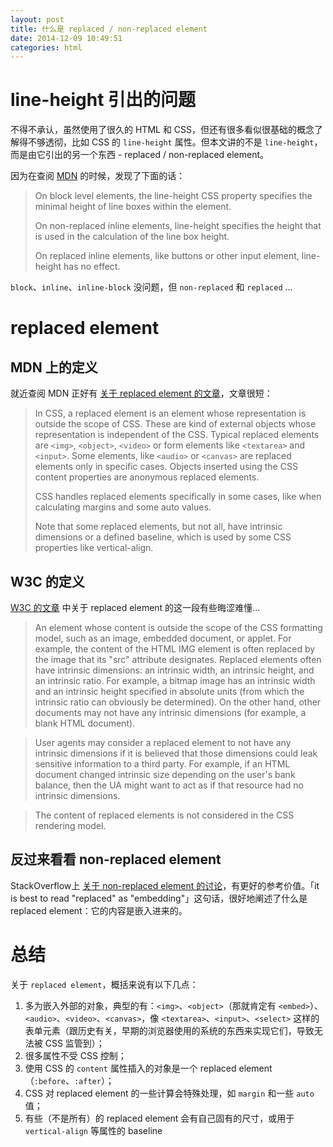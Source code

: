 ```yaml
---
layout: post
title: 什么是 replaced / non-replaced element
date: 2014-12-09 10:49:51
categories: html
---
```


# line-height 引出的问题

不得不承认，虽然使用了很久的 HTML 和 CSS，但还有很多看似很基础的概念了解得不够透彻，比如 CSS 的 `line-height` 属性。但本文讲的不是 `line-height`，而是由它引出的另一个东西 - replaced / non-replaced element。

因为在查阅 [MDN](https://developer.mozilla.org/en-US/docs/Web/CSS/line-height) 的时候，发现了下面的话：

> On block level elements, the line-height CSS property specifies the minimal height of line boxes within the element.
>
> On non-replaced inline elements, line-height specifies the height that is used in the calculation of the line box height.
>
> On replaced inline elements, like buttons or other input element, line-height has no effect.

`block`、`inline`、`inline-block` 没问题，但 `non-replaced` 和 `replaced` ...

# replaced element

## MDN 上的定义

就近查阅 MDN 正好有 [关于 replaced element 的文章](https://developer.mozilla.org/en-US/docs/Web/CSS/Replaced_element)，文章很短：

> In CSS, a replaced element is an element whose representation is outside the scope of CSS. These are kind of external objects whose representation is independent of the CSS. Typical replaced elements are `<img>`, `<object>`, `<video>` or form elements like `<textarea>` and `<input>`. Some elements, like `<audio>` or `<canvas>` are replaced elements only in specific cases. Objects inserted using the CSS content properties are anonymous replaced elements.
>
> CSS handles replaced elements specifically in some cases, like when calculating margins and some auto values.
>
> Note that some replaced elements, but not all, have intrinsic dimensions or a defined baseline, which is used by some CSS properties like vertical-align.

## W3C 的定义

[W3C 的文章](http://www.w3.org/TR/CSS2/conform.html#replaced-element) 中关于 replaced element 的这一段有些晦涩难懂...

> An element whose content is outside the scope of the CSS formatting model, such as an image, embedded document, or applet. For example, the content of the HTML IMG element is often replaced by the image that its "src" attribute designates. Replaced elements often have intrinsic dimensions: an intrinsic width, an intrinsic height, and an intrinsic ratio. For example, a bitmap image has an intrinsic width and an intrinsic height specified in absolute units (from which the intrinsic ratio can obviously be determined). On the other hand, other documents may not have any intrinsic dimensions (for example, a blank HTML document).

> User agents may consider a replaced element to not have any intrinsic dimensions if it is believed that those dimensions could leak sensitive information to a third party. For example, if an HTML document changed intrinsic size depending on the user's bank balance, then the UA might want to act as if that resource had no intrinsic dimensions.

> The content of replaced elements is not considered in the CSS rendering model.

## 反过来看看 non-replaced element

StackOverflow上 [关于 non-replaced element 的讨论](http://stackoverflow.com/questions/12468176/what-is-a-non-replaced-inline-element)，有更好的参考价值。「it is best to read "replaced" as "embedding"」这句话，很好地阐述了什么是 replaced element：它的内容是嵌入进来的。

# 总结

关于 `replaced element`，概括来说有以下几点：

1. 多为嵌入外部的对象，典型的有：`<img>`、`<object>`（那就肯定有 `<embed>`）、`<audio>`、`<video>`、`<canvas>`，像 `<textarea>`、`<input>`、`<select>` 这样的表单元素（跟历史有关，早期的浏览器使用的系统的东西来实现它们，导致无法被 CSS 监管到）；
2. 很多属性不受 CSS 控制；
3. 使用 CSS 的 `content` 属性插入的对象是一个 replaced element（`:before`、`:after`）；
4. CSS 对 replaced element 的一些计算会特殊处理，如 `margin` 和一些 `auto` 值；
5. 有些（不是所有）的 replaced element 会有自己固有的尺寸，或用于 `vertical-align` 等属性的 baseline